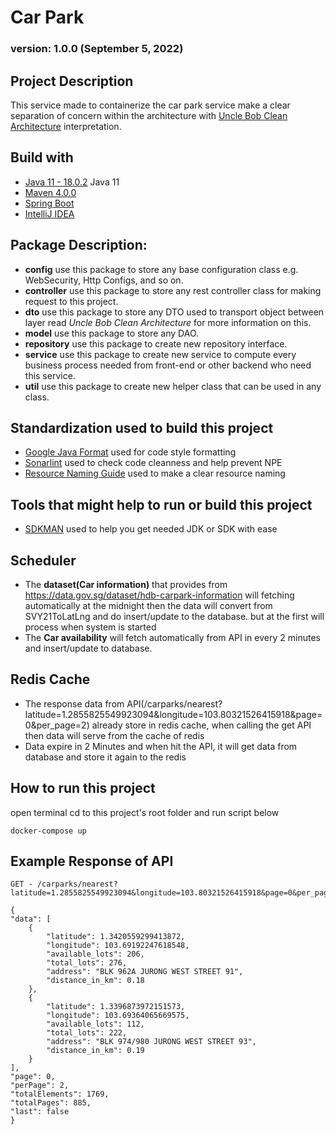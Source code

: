 # Car Park
### version: 1.0.0 (September 5, 2022)

## Project Description

This service made to containerize the car park service make a clear separation
of concern within the architecture with [Uncle Bob Clean Architecture](https://www.baeldung.com/spring-boot-clean-architecture) interpretation.

## Build with

- [Java 11 - 18.0.2](https://adoptopenjdk.net/) Java 11 
- [Maven 4.0.0](https://maven.apache.org/)
- [Spring Boot](https://spring.io/projects/spring-boot)
- [IntelliJ IDEA](https://www.jetbrains.com/idea/)

## Package Description:
* **config** use this package to store any base configuration class e.g. WebSecurity, Http Configs, and so on.
* **controller** use this package to store any rest controller class for making request to this project.
* **dto** use this package to store any DTO used to transport object between layer read _Uncle Bob Clean Architecture_ for more information on this.
* **model** use this package to store any DAO.
* **repository** use this package to create new repository interface.
* **service** use this package to create new service to compute every business process needed from front-end or other backend who need this service.
* **util** use this package to create new helper class that can be used in any class.

## Standardization used to build this project

- [Google Java Format](https://github.com/google/google-java-format) used for code style formatting
- [Sonarlint](https://www.sonarlint.org/) used to check code cleanness and help prevent NPE
- [Resource Naming Guide](https://restfulapi.net/resource-naming/) used to make a clear resource naming

## Tools that might help to run or build this project

- [SDKMAN](https://sdkman.io/) used to help you get needed JDK or SDK with ease

## Scheduler
- The **dataset(Car information)** that provides from https://data.gov.sg/dataset/hdb-carpark-information will fetching automatically at the midnight then the data will convert from SVY21ToLatLng and do insert/update to the database. but at the first will process when system is started
- The **Car availability** will fetch automatically from API in every 2 minutes and insert/update to database.

## Redis Cache
- The response data from API(/carparks/nearest?latitude=1.2855825549923094&longitude=103.80321526415918&page=0&per_page=2) already store in redis cache, when calling the get API then data will serve from the cache of redis
- Data expire in 2 Minutes and when hit the API, it will get data from database and store it again to the redis

## How to run this project
open terminal cd to this project's root folder and run script below

    docker-compose up

## Example Response of API
    GET - /carparks/nearest?latitude=1.2855825549923094&longitude=103.80321526415918&page=0&per_page=2
    
    {
    "data": [
        {
            "latitude": 1.3420559299413872,
            "longitude": 103.69192247618548,
            "available_lots": 206,
            "total_lots": 276,
            "address": "BLK 962A JURONG WEST STREET 91",
            "distance_in_km": 0.18
        },
        {
            "latitude": 1.3396873972151573,
            "longitude": 103.69364065669575,
            "available_lots": 112,
            "total_lots": 222,
            "address": "BLK 974/980 JURONG WEST STREET 93",
            "distance_in_km": 0.19
        }
    ],
    "page": 0,
    "perPage": 2,
    "totalElements": 1769,
    "totalPages": 885,
    "last": false
    }
